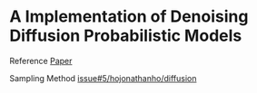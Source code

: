 # A Implementation of Denoising Diffusion Probabilistic Models

Reference [Paper](https://arxiv.org/abs/2006.11239)

Sampling Method [issue#5/hojonathanho/diffusion](https://github.com/hojonathanho/diffusion/issues/5)
